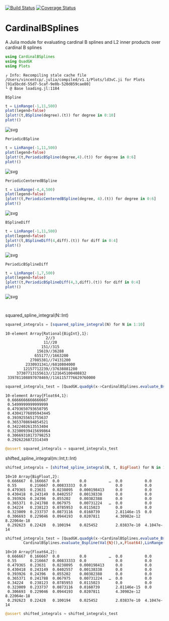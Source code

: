 
 [![Build Status](https://travis-ci.org/vincentcp/CardinalBSplines.svg?branch=master)](https://travis-ci.org/vincentcp/CardinalBSplines)
 [![Coverage Status](https://coveralls.io/repos/github/vincentcp/CardinalBSplines/badge.svg?branch=master)](https://coveralls.io/github/vincentcp/CardinalBSplines?branch=master)
 # CardinalBSplines

A Julia module for evaluating cardinal B splines and L2 inner products over cardinal B splines



```julia
using CardinalBSplines
using QuadGK
using Plots
```

    ┌ Info: Recompiling stale cache file /Users/vincentcp/.julia/compiled/v1.1/Plots/ld3vC.ji for Plots [91a5bcdd-55d7-5caf-9e0b-520d859cae80]
    └ @ Base loading.jl:1184


`BSpline`


```julia
t = LinRange(-1,11,500)
plot(legend=false)
[plot!(t,BSpline(degree).(t)) for degree in 0:10]
plot!()
```




![svg](/Users/vincentcp/NextCloud/julia/CardinalBSplines.jl/README_3_0.svg)



`PeriodicBSpline`


```julia
t = LinRange(-1,11,500)
plot(legend=false)
[plot!(t,PeriodicBSpline(degree,4).(t)) for degree in 0:6]
plot!()
```




![svg](/Users/vincentcp/NextCloud/julia/CardinalBSplines.jl/README_5_0.svg)



`PeriodicCenteredBSpline`


```julia
t = LinRange(-4,4,500)
plot(legend=false)
[plot!(t,PeriodicCenteredBSpline(degree, 4).(t)) for degree in 0:6]
plot!()
```




![svg](/Users/vincentcp/NextCloud/julia/CardinalBSplines.jl/README_7_0.svg)



`BSplineDiff`


```julia
t = LinRange(-1,11,500)
plot(legend=false)
[plot!(t,BSplineDiff(4,diff).(t)) for diff in 0:4]
plot!()
```




![svg](/Users/vincentcp/NextCloud/julia/CardinalBSplines.jl/README_9_0.svg)



`PeriodicBSplineDiff`


```julia
t = LinRange(-1,7,500)
plot(legend=false)
[plot!(t,PeriodicBSplineDiff(4,3,diff).(t)) for diff in 0:4]
plot!()
```




![svg](/Users/vincentcp/NextCloud/julia/CardinalBSplines.jl/README_11_0.svg)




```julia

```


```julia

```

squared_spline_integral(N::Int)


```julia
squared_integrals = [squared_spline_integral(N) for N in 1:10]
```




    10-element Array{Rational{BigInt},1}:
                      2//3                  
                     11//20                 
                    151//315                
                  15619//36288              
                 655177//1663200            
               27085381//74131200           
             2330931341//6810804000         
            12157712239//37638881280        
         37307713155613//121645100408832    
     339781108897078469//1161157776629760000




```julia
squared_integrals_test = [QuadGK.quadgk(x->CardinalBSplines.evaluate_Bspline(Val{N}(),x,Float64)^2,LinRange(0,11,12)...)[1] for N in 1:10]
```




    10-element Array{Float64,1}:
     0.6666666666666667 
     0.5499999999999999 
     0.4793650793650795 
     0.43041776895943445
     0.3939255651755637 
     0.3653708694854521 
     0.3422402613553404 
     0.32300939415699864
     0.30669310173798253
     0.2926226872314349 




```julia
@assert squared_integrals ≈ squared_integrals_test
```

shifted_spline_integral(m::Int,t::Int)


```julia
shifted_integrals = [shifted_spline_integral(N, t, BigFloat) for N in 1:10, t in 0:9]
```




    10×10 Array{BigFloat,2}:
     0.666667  0.166667  0.0         0.0          …  0.0          0.0        
     0.55      0.216667  0.00833333  0.0             0.0          0.0        
     0.479365  0.23631   0.0238095   0.000198413     0.0          0.0        
     0.430418  0.243149  0.0402557   0.00138338      0.0          0.0        
     0.393926  0.24396   0.055202    0.00382388      0.0          0.0        
     0.365371  0.241788  0.067975    0.00731224   …  0.0          0.0        
     0.34224   0.238123  0.0785953   0.0115023       0.0          0.0        
     0.323009  0.233737  0.0873116   0.0160739       2.81146e-15  0.0        
     0.306693  0.229046  0.0944193   0.0207811       4.30982e-12  8.22064e-18
     0.292623  0.22428   0.100194    0.025452        2.03837e-10  4.1047e-14 




```julia
shifted_integrals_test = [QuadGK.quadgk(x->CardinalBSplines.evaluate_Bspline(Val{N}(),x-t,Float64)*
        CardinalBSplines.evaluate_Bspline(Val{N}(),x,Float64),LinRange(0,11,12)...)[1] for N in 1:10, t in 0:9]
```




    10×10 Array{Float64,2}:
     0.666667  0.166667  0.0         0.0          …  0.0          0.0        
     0.55      0.216667  0.00833333  0.0             0.0          0.0        
     0.479365  0.23631   0.0238095   0.000198413     0.0          0.0        
     0.430418  0.243149  0.0402557   0.00138338      0.0          0.0        
     0.393926  0.24396   0.055202    0.00382388      0.0          0.0        
     0.365371  0.241788  0.067975    0.00731224   …  0.0          0.0        
     0.34224   0.238123  0.0785953   0.0115023       0.0          0.0        
     0.323009  0.233737  0.0873116   0.0160739       2.81146e-15  0.0        
     0.306693  0.229046  0.0944193   0.0207811       4.30982e-12  8.22064e-18
     0.292623  0.22428   0.100194    0.025452        2.03837e-10  4.1047e-14 




```julia
@assert shifted_integrals ≈ shifted_integrals_test
```


```julia

```


```julia

```
